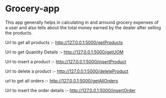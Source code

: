 # Grocery-app
 This app generally helps in calculating in and arround grocery expenses of a user and also tells about the total money earned by the dealer after selling the products.

Url to get all products :- http://127.0.0.1:5000/getProducts

Url to get Quantity Details :- http://127.0.0.1:5000/getUOM

Url to insert a product :- http://127.0.0.1:5000/insertProduct

Url to delete a product  :- http://127.0.0.1:5000/deleteProduct

url to get all orders :- http://127.0.0.1:5000/getAllOrders

Url to insert the order details :- http://127.0.0.1:5000/insertOrder

